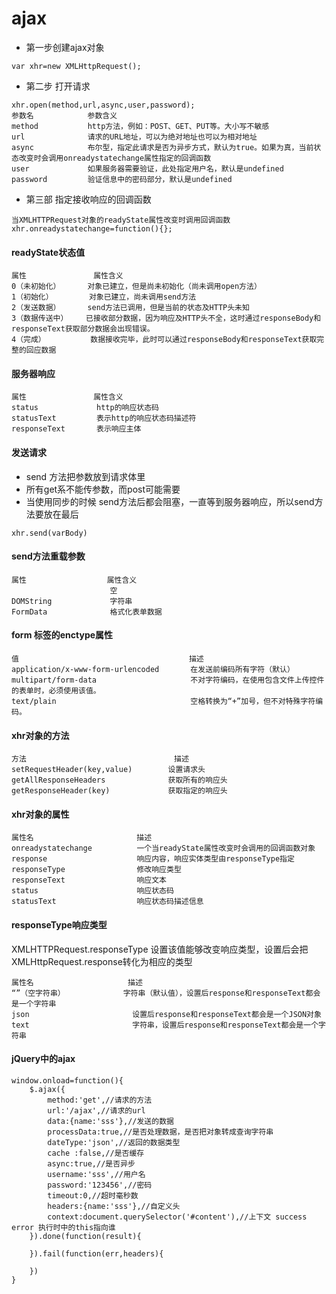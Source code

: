 # ajax
- 第一步创建ajax对象
``` 
var xhr=new XMLHttpRequest();
```
- 第二步 打开请求
``` 
xhr.open(method,url,async,user,password);
参数名            参数含义
method           http方法，例如：POST、GET、PUT等。大小写不敏感
url              请求的URL地址，可以为绝对地址也可以为相对地址
async            布尔型，指定此请求是否为异步方式，默认为true。如果为真，当前状态改变时会调用onreadystatechange属性指定的回调函数
user             如果服务器需要验证，此处指定用户名，默认是undefined
password         验证信息中的密码部分，默认是undefined
```
- 第三部 指定接收响应的回调函数
``` 
当XMLHTTPRequest对象的readyState属性改变时调用回调函数
xhr.onreadystatechange=function(){};
```
#### readyState状态值
``` 
属性               属性含义
0（未初始化）      对象已建立，但是尚未初始化（尚未调用open方法）
1（初始化）        对象已建立，尚未调用send方法
2（发送数据）      send方法已调用，但是当前的状态及HTTP头未知
3（数据传送中）    已接收部分数据，因为响应及HTTP头不全，这时通过responseBody和responseText获取部分数据会出现错误。
4（完成）          数据接收完毕，此时可以通过responseBody和responseText获取完整的回应数据
```
#### 服务器响应
``` 
属性               属性含义
status             http的响应状态码
statusText         表示http的响应状态码描述符
responseText       表示响应主体
```
#### 发送请求
- send 方法把参数放到请求体里
- 所有get系不能传参数，而post可能需要
- 当使用同步的时候 send方法后都会阻塞，一直等到服务器响应，所以send方法要放在最后
``` 
xhr.send(varBody)
```
#### send方法重载参数
```
属性                  属性含义
                      空
DOMString             字符串
FormData              格式化表单数据
```
#### form 标签的enctype属性
``` 
值                                      描述
application/x-www-form-urlencoded       在发送前编码所有字符（默认）
multipart/form-data                     不对字符编码，在使用包含文件上传控件的表单时，必须使用该值。
text/plain                              空格转换为“+”加号，但不对特殊字符编码。
```
#### xhr对象的方法
``` 
方法                                 描述
setRequestHeader(key,value)        设置请求头
getAllResponseHeaders              获取所有的响应头
getResponseHeader(key)             获取指定的响应头
```
#### xhr对象的属性
``` 
属性名                       描述
onreadystatechange          一个当readyState属性改变时会调用的回调函数对象
response                    响应内容，响应实体类型由responseType指定
responseType                修改响应类型
responseText                响应文本
status                      响应状态码
statusText                  响应状态码描述信息
```
#### responseType响应类型
XMLHTTPRequest.responseType 设置该值能够改变响应类型，设置后会把XMLHttpRequest.response转化为相应的类型
``` 
属性名                     描述
“”（空字符串）             字符串（默认值），设置后response和responseText都会是一个字符串
json                       设置后response和responseText都会是一个JSON对象
text                       字符串，设置后response和responseText都会是一个字符串
```

#### jQuery中的ajax
``` 
window.onload=function(){
    $.ajax({
        method:'get',//请求的方法
        url:'/ajax',//请求的url
        data:{name:'sss'},//发送的数据
        processData:true,//是否处理数据，是否把对象转成查询字符串
        dateType:'json',//返回的数据类型
        cache :false,//是否缓存
        async:true,//是否异步
        username:'sss',//用户名
        password:'123456',//密码
        timeout:0,//超时毫秒数
        headers:{name:'sss'},//自定义头
        context:document.querySelector('#content'),//上下文 success error 执行时中的this指向谁
    }).done(function(result){
        
    }).fail(function(err,headers){
        
    })
}
```
